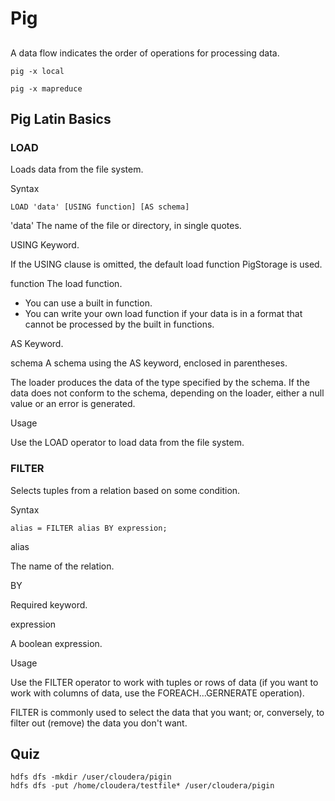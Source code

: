 # Pig

##
A data flow indicates the order of operations for processing data.

```
pig -x local
```

```
pig -x mapreduce
```

## Pig Latin Basics

### LOAD
Loads data from the file system.

Syntax
```
LOAD 'data' [USING function] [AS schema]
```

'data' The name of the file or directory, in single quotes.

USING Keyword.

If the USING clause is omitted, the default load function PigStorage is used.

function The load function.
- You can use a built in function.
- You can write your own load function if your data is in a format that cannot be processed by the built in functions.

AS Keyword.

schema A schema using the AS keyword, enclosed in parentheses.

The loader produces the data of the type specified by the schema. If the data does not conform to the schema, depending on the loader, either a null value or an error is generated.

Usage

Use the LOAD operator to load data from the file system.

### FILTER
Selects tuples from a relation based on some condition.

Syntax
```
alias = FILTER alias BY expression;
```

alias

The name of the relation.

BY

Required keyword.

expression

A boolean expression.

Usage

Use the FILTER operator to work with tuples or rows of data (if you want to work with columns of data, use the FOREACH...GERNERATE operation).

FILTER is commonly used to select the data that you want; or, conversely, to filter out (remove) the data you don't want.

## Quiz
```
hdfs dfs -mkdir /user/cloudera/pigin
hdfs dfs -put /home/cloudera/testfile* /user/cloudera/pigin
```
